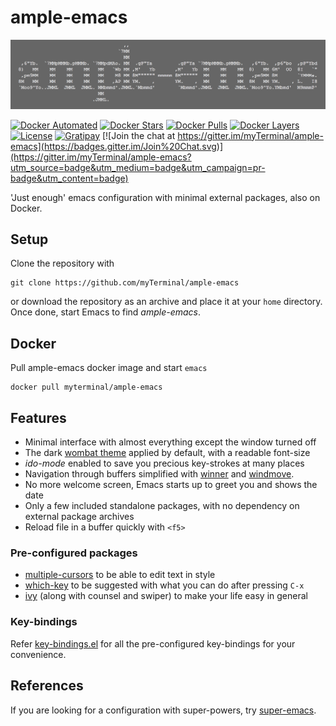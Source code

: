 # ample-emacs

![Banner](images/banner.png)

[![Docker Automated](https://img.shields.io/docker/automated/myterminal/ample-emacs.svg)](https://hub.docker.com/r/myterminal/ample-emacs)
[![Docker Stars](https://img.shields.io/docker/stars/myterminal/ample-emacs.svg)](https://hub.docker.com/r/myterminal/ample-emacs)
[![Docker Pulls](https://img.shields.io/docker/pulls/myterminal/ample-emacs.svg)](https://hub.docker.com/r/myterminal/ample-emacs)
[![Docker Layers](https://images.microbadger.com/badges/image/myterminal/ample-emacs.svg)](https://microbadger.com/images/myterminal/ample-emacs)  
[![License](https://img.shields.io/badge/LICENSE-GPL%20v3.0-blue.svg)](https://www.gnu.org/licenses/gpl.html)
[![Gratipay](http://img.shields.io/gratipay/myTerminal.svg)](https://gratipay.com/myTerminal)
[![Join the chat at https://gitter.im/myTerminal/ample-emacs](https://badges.gitter.im/Join%20Chat.svg)](https://gitter.im/myTerminal/ample-emacs?utm_source=badge&utm_medium=badge&utm_campaign=pr-badge&utm_content=badge)

'Just enough' emacs configuration with minimal external packages, also on Docker.

## Setup

Clone the repository with

    git clone https://github.com/myTerminal/ample-emacs

or download the repository as an archive and place it at your `home` directory. Once done, start Emacs to find *ample-emacs*.

## Docker

Pull ample-emacs docker image and start `emacs`

    docker pull myterminal/ample-emacs

## Features

- Minimal interface with almost everything except the window turned off
- The dark [wombat theme](https://github.com/jasonblewis/color-theme-wombat) applied by default, with a readable font-size
- *ido-mode* enabled to save you precious key-strokes at many places
- Navigation through buffers simplified with [winner](http://emacswiki.org/emacs/WinnerMode) and [windmove](http://emacswiki.org/emacs/WindMove).
- No more welcome screen, Emacs starts up to greet you and shows the date
- Only a few included standalone packages, with no dependency on external package archives
- Reload file in a buffer quickly with `<f5>`

### Pre-configured packages

- [multiple-cursors](https://github.com/magnars/multiple-cursors.el) to be able to edit text in style
- [which-key](https://github.com/justbur/emacs-which-key) to be suggested with what you can do after pressing `C-x`
- [ivy](https://github.com/abo-abo/swiper) (along with counsel and swiper) to make your life easy in general

### Key-bindings

Refer [key-bindings.el](.emacs.d/ample-emacs/key-bindings.el) for all the pre-configured key-bindings for your convenience.

## References

If you are looking for a configuration with super-powers, try [super-emacs](https://github.com/myTerminal/super-emacs).
